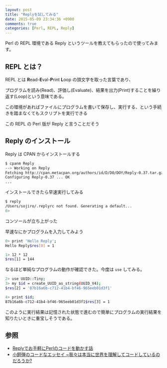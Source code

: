 ```yaml
---
layout: post
title: "Replyを試してみる"
date: 2015-05-09 23:34:36 +0900
comments: true
categories: [Perl, REPL, Reply]
---
```


Perl の REPL 環境である Reply というツールを教えてもらったので使ってみます。

## REPL とは？

REPL とは **R**ead-**E**val-**P**rint **L**oop の頭文字を取った言葉であり、

プログラムを読み(Read)、評価し(Evaluate)、結果を出力(Print)することを繰り返す(Loop)という意味である。

この環境があればファイルにプログラムを書いて保存し、実行する、という手続きを踏まなくてもスクリプトを実行できる

この REPL の Perl 版が Reply と言うことだそう


## Reply のインストール

Reply は CPAN からインストールする

```bash
$ cpanm Reply
--> Working on Reply
Fetching http://cpan.metacpan.org/authors/id/D/DO/DOY/Reply-0.37.tar.gz ... OK
Configuring Reply-0.37 ... OK
...
```

インストールできたら早速実行してみる

```bash
$ reply
/Users/sojiro/.replyrc not found. Generating a default...
0> 
```

コンソールが立ち上がった

早速なにかプログラムを入力してみよう

```bash
0> print 'Hello Reply';
Hello Reply$res[0] = 1
```

```bash
1> 12 * 12
$res[1] = 144
```

なるほど単純なプログラムの動作が確認できた。今度は ``` use ``` してみる。

```bash
2> use UUID::Tiny;
3> my $id = create_UUID_as_string(UUID_V4);
$res[2] = '87b16a6b-c712-41b4-bf46-965eeb01d3f1'

4> print $id;
87b16a6b-c712-41b4-bf46-965eeb01d3f1$res[3] = 1
```

このように実行結果は記憶された状態で進むので簡単にプログラムの実行結果を知りたいときに重宝しそうである。

## 参照

* [Replyでお手軽にPerlのコードを動かす話](http://papix.hatenablog.com/entry/2014/12/15/233800)
* [小飼弾のコードなエッセイ ~我々は本当に世界を理解してコードしているのだろうか? ](http://www.amazon.co.jp/gp/product/4774156647/ref=as_li_ss_tl?ie=UTF8&camp=247&creative=7399&creativeASIN=4774156647&linkCode=as2&tag=sojiro14-22)

